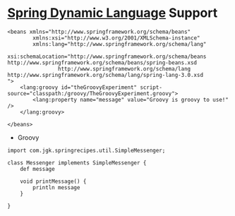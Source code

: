 # [Spring Dynamic Language](http://static.springsource.org/spring/docs/current/spring-framework-reference/html/dynamic-language.html) Support #

```
<beans xmlns="http://www.springframework.org/schema/beans"
        xmlns:xsi="http://www.w3.org/2001/XMLSchema-instance"
        xmlns:lang="http://www.springframework.org/schema/lang"
        xsi:schemaLocation="http://www.springframework.org/schema/beans http://www.springframework.org/schema/beans/spring-beans.xsd
                http://www.springframework.org/schema/lang http://www.springframework.org/schema/lang/spring-lang-3.0.xsd
">
	<lang:groovy id="theGroovyExperiment" script-source="classpath:/groovy/TheGroovyExperiment.groovy">
		<lang:property name="message" value="Groovy is groovy to use!" />
	</lang:groovy>

</beans>
```
  * Groovy
```
import com.jgk.springrecipes.util.SimpleMessenger;

class Messenger implements SimpleMessenger {
	def message

	void printMessage() {
		println message
	}	
	
}
```